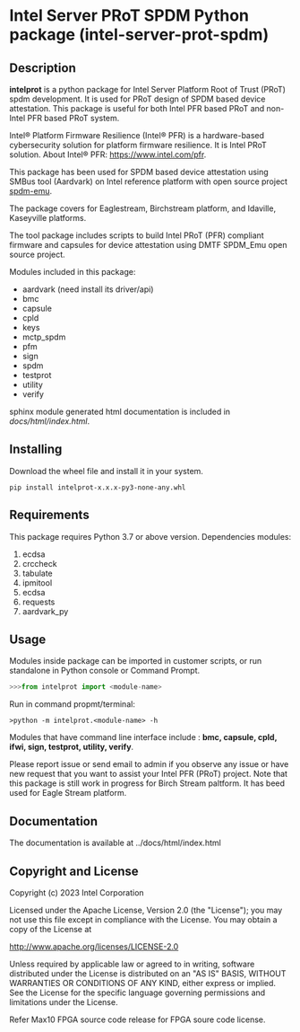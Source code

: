 # Intel Server PRoT SPDM Python package (intel-server-prot-spdm)

## Description

**intelprot** is a python package for Intel Server Platform Root of Trust (PRoT) 
spdm development. It is used for PRoT design of SPDM based device attestation. 
This package is useful for both Intel PFR based PRoT and non-Intel PFR based PRoT system.

Intel® Platform Firmware Resilience (Intel® PFR) is a hardware-based
cybersecurity solution for platform firmware resilience. It is Intel PRoT solution. About Intel®
PFR: <https://www.intel.com/pfr>.

This package has been used for SPDM based device attestation using SMBus tool (Aardvark) on Intel reference platform with
open source project [spdm-emu](https://github.com/DMTF/spdm-emu).

The package covers for Eaglestream, Birchstream platform, and Idaville, Kaseyville platforms.

The tool package includes scripts to build Intel PRoT (PFR) compliant firmware and capsules for device attestation using DMTF SPDM_Emu open source project. 

Modules included in this package:

-   aardvark (need install its driver/api)
-   bmc
-   capsule
-   cpld
-   keys
-   mctp_spdm
-   pfm
-   sign
-   spdm
-   testprot
-   utility
-   verify

sphinx module generated html documentation is included in
*docs/html/index.html*.

## Installing

Download the wheel file and install it in your system.

``` console
pip install intelprot-x.x.x-py3-none-any.whl
```

## Requirements

This package requires Python 3.7 or above version. Dependencies modules:

1.  ecdsa
2.  crccheck
3.  tabulate
4.  ipmitool
5.  ecdsa
6.  requests
7.  aardvark_py

## Usage

Modules inside package can be imported in customer scripts, or run standalone in
Python console or Command Prompt.

``` python
>>>from intelprot import <module-name>
```

Run in command propmt/terminal:

    >python -m intelprot.<module-name> -h

Modules that have command line interface include : **bmc, capsule, cpld,
ifwi, sign, testprot, utility, verify**.

Please report issue or send email to admin if you observe any issue or
have new request that you want to assist your Intel PFR (PRoT) project. 
Note that this package is still work in progress for Birch Stream paltform. It has beed used for Eagle Stream platform. 

## Documentation

The documentation is available at ../docs/html/index.html

## Copyright and License

Copyright (c) 2023 Intel Corporation

Licensed under the Apache License, Version 2.0 (the \"License\"); you
may not use this file except in compliance with the License. You may
obtain a copy of the License at

<http://www.apache.org/licenses/LICENSE-2.0>

Unless required by applicable law or agreed to in writing, software
distributed under the License is distributed on an \"AS IS\" BASIS,
WITHOUT WARRANTIES OR CONDITIONS OF ANY KIND, either express or implied.
See the License for the specific language governing permissions and
limitations under the License.

Refer Max10 FPGA source code release for FPGA soure code license.
